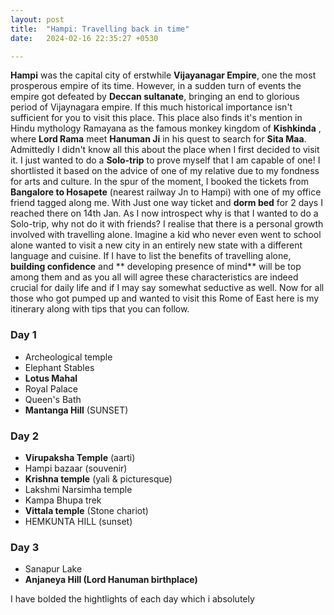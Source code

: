 ```yaml
---
layout: post
title:  "Hampi: Travelling back in time"
date:   2024-02-16 22:35:27 +0530

---
```

**Hampi** was the capital city of erstwhile **Vijayanagar Empire**, one the most prosperous empire of its time. However, in a sudden turn of events the empire got defeated by **Deccan sultanate**, bringing an end to glorious period of Vijaynagara empire.
 If this much historical importance isn't sufficient for you to visit this place.
This place also finds it's mention in Hindu mythology Ramayana as the famous monkey kingdom of **Kishkinda** , where **Lord Rama** meet **Hanuman Ji** in his quest to search for **Sita Maa**.
Admittedly I didn't know all this about the place when I first decided to visit it. I just wanted to do a **Solo-trip** to prove myself that I am capable of one! I shortlisted it based on the advice of one of my relative due to my fondness for arts and culture. In the spur of the moment, I booked the tickets from **Bangalore to Hosapete** (nearest railway Jn to Hampi) with one of my office friend tagged along me. With Just one way ticket and **dorm bed** for 2 days I reached there on 14th Jan.
As I now introspect why is that I wanted to do a Solo-trip, why not do it with friends? I realise that there is a personal growth involved with travelling alone. Imagine a kid who never even went to school alone wanted to visit a new city in an entirely new state with a different language and cuisine. If I have to list the benefits of travelling alone, **building confidence** and ** developing presence of mind** will be top among them and as you all will agree these characteristics are indeed crucial for daily life and if I may say somewhat seductive as well.
Now for all those who got pumped up and wanted to visit this Rome of East here is my itinerary along with tips that you can follow.

### Day 1

 - Archeological temple
- Elephant Stables
- **Lotus Mahal**
- Royal Palace
- Queen's Bath
- **Mantanga Hill** (SUNSET)

### Day 2

 - **Virupaksha Temple** (aarti)
- Hampi bazaar (souvenir)
- **Krishna temple** (yali & picturesque)
- Lakshmi Narsimha temple
- Kampa Bhupa trek
- **Vittala temple** (Stone chariot)
- HEMKUNTA HILL (sunset)

### Day 3

 - Sanapur Lake
- **Anjaneya Hill (Lord Hanuman birthplace)**

I have bolded the hightlights of each day which i absolutely
<!--stackedit_data:
eyJoaXN0b3J5IjpbLTE0NDY0NzY2NTEsLTIxMjUxMjA5MjYsLT
Q5NDg0NTA4OSwtNTA4OTcxODQsLTEwMTc3NzA0NTEsLTEyMDMz
Njg0NDcsODc0NjMwMTA1LDIxMDY3NDU5OSwtNzg3OTI5NDk5LC
0zNjUxNzY5MTQsLTIwODg3NDY2MTIsLTMzMjQ1NTM2M119
-->